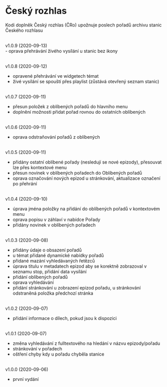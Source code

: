 <h1>Český rozhlas</h1>
<p>
Kodi doplněk Český rozhlas (ČRo) upožnuje poslech pořadů archivu stanic Českého rozhlasu 
<p>
<br>
v1.0.9 (2020-09-13)<br>
- oprava přehrávání živého vysílání u stanic bez ikony<br><br>

v1.0.8 (2020-09-12)<br>
- opravené přehrávání ve widgetech témat<br>
- živé vysílání se spouští přes playlist (zůstává otevřený seznam stanic)<br><br>

v1.0.7 (2020-09-11)<br>
- přesun položek z oblíbených pořadů do hlavního menu<br>
- doplnění možnosti přidat pořad rovnou do ostatních oblíbených<br><br>

v1.0.6 (2020-09-11)<br>
- oprava odstraňování pořadů z oblíbených<br><br>

v1.0.5 (2020-09-11)<br>
- přidány ostatní oblíbené pořady (nesledují se nové epizody), přesouvat lze přes kontextové menu<br>
- přesun novinek v oblíbených pořadech do Oblíbených pořadů<br>
- oprava označování nových epizod u stránkování, aktualizace označení po přehrání<br><br>

v1.0.4 (2020-09-10)<br>
- úprava jména položky na přidání do oblíbených pořadů v kontextovém menu<br>
- oprava popisu v záhlaví v nabídce Pořady<br>
- přidány novinek v oblíbených pořadech<br><br>

v1.0.3 (2020-09-08)<br>
- přidány údaje o obsazení pořadů<br>
- u témat přidané dynamické nabídky pořadů<br>
- přidané mazání vyhledávaných řetězců<br>
- úprava titulu v metadatech epizod aby se korektně zobrazoval v seznamu stop, přidání data vysílání<br>
- přidání oblíbených pořadů<br>
- oprava vyhledávání<br>
- přidání stránkování u zobrazení epizod pořadu, u stránkování odstraněná položka předchozí stránka<br><br>

v1.0.2 (2020-09-07)<br>
- přidání informace o dílech, pokud jsou k dispozici<br><br>

v1.0.1 (2020-09-07)<br>
- změna vyhledávání z fulltextového na hledání v názvu epizody/pořadu<br>
- stránkování v pořadech<br>
- oštření chyby kdy u pořadu chyběla stanice<br><br>

v1.0.0 (2020-09-06)<br>
- první vydání<br><br>